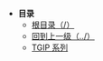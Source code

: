 * **目录**
  * [根目录（/）](/README)
  * [回到上一级（../）](/README)
  * [TGIP 系列](/study/BigData/Pulsar/TGIP系列/README)

